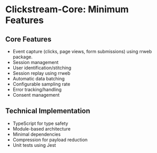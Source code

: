 # Clickstream-Core: Minimum Features

## Core Features

- Event capture (clicks, page views, form submissions) using rrweb package.
- Session management
- User identification/stitching
- Session replay using rrweb
- Automatic data batching
- Configurable sampling rate
- Error tracking/handling
- Consent management

## Technical Implementation

- TypeScript for type safety
- Module-based architecture
- Minimal dependencies
- Compression for payload reduction
- Unit tests using Jest 
